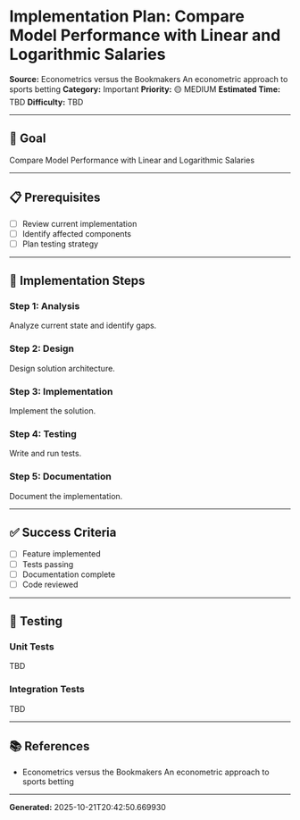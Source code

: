 # Implementation Plan: Compare Model Performance with Linear and Logarithmic Salaries

**Source:** Econometrics versus the Bookmakers An econometric approach to sports betting
**Category:** Important
**Priority:** 🟡 MEDIUM
**Estimated Time:** TBD
**Difficulty:** TBD

---

## 🎯 Goal

Compare Model Performance with Linear and Logarithmic Salaries

---

## 📋 Prerequisites

- [ ] Review current implementation
- [ ] Identify affected components
- [ ] Plan testing strategy

---

## 🔧 Implementation Steps

### Step 1: Analysis

Analyze current state and identify gaps.

### Step 2: Design

Design solution architecture.

### Step 3: Implementation

Implement the solution.

### Step 4: Testing

Write and run tests.

### Step 5: Documentation

Document the implementation.

---

## ✅ Success Criteria

- [ ] Feature implemented
- [ ] Tests passing
- [ ] Documentation complete
- [ ] Code reviewed

---

## 🧪 Testing

### Unit Tests

TBD

### Integration Tests

TBD

---

## 📚 References

- Econometrics versus the Bookmakers An econometric approach to sports betting

---

**Generated:** 2025-10-21T20:42:50.669930
